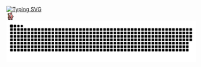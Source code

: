 [![Typing SVG](https://readme-typing-svg.demolab.com?font=Oswald&weight=500&pause=1000&color=DA6C7D&width=435&lines=The+moment+of+truth)](https://git.io/typing-svg)
 <br>
 <img alt="GIF" src="https://github.com/SatYu26/SatYu26/blob/master/Assets/gandalf_parrot.gif" width="20vw" />
![](https://raw.githubusercontent.com/1rm/1rm/main/assets/github-contribution-grid-snake.svg)              
